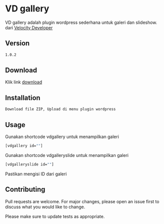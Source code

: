 # VD gallery

VD gallery adalah plugin wordpress sederhana untuk galeri dan slideshow. dari [Velocity Developer](https://velocitydeveloper.com/)

## Version
```bash
1.0.2
```

## Download

Klik link [download](https://github.com/VelocityDeveloper/vd-gallery/archive/main.zip)


## Installation


```bash
Download file ZIP, Upload di menu plugin wordpress
```

## Usage

Gunakan shortcode vdgallery untuk menampilkan galeri
```bash
[vdgallery id=""]
```

Gunakan shortcode vdgalleryslide untuk menampilkan galeri
```bash
[vdgalleryslide id=""]
```
Pastikan mengisi ID dari galeri

## Contributing
Pull requests are welcome. For major changes, please open an issue first to discuss what you would like to change.

Please make sure to update tests as appropriate.

